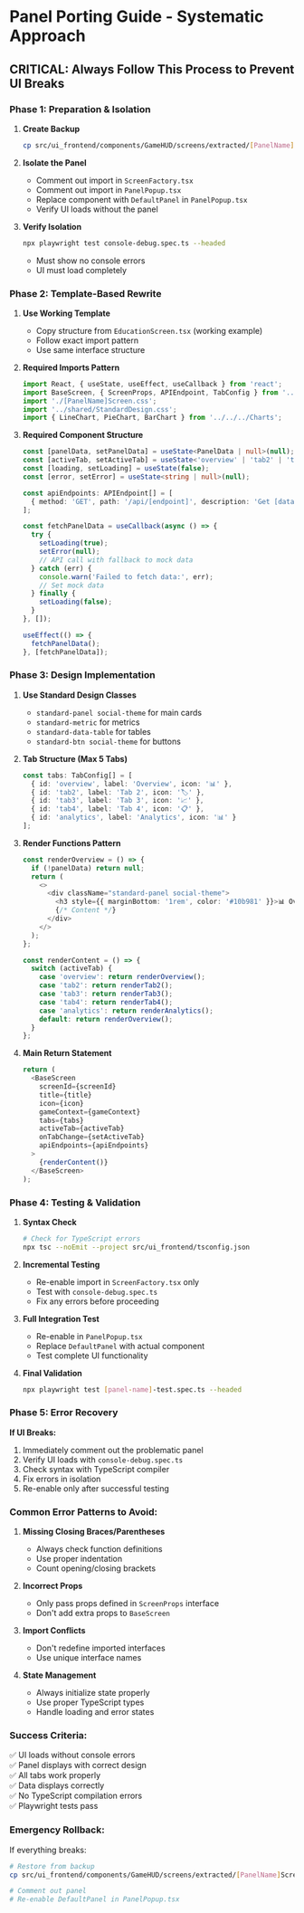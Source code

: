 # Panel Porting Guide - Systematic Approach

## **CRITICAL: Always Follow This Process to Prevent UI Breaks**

### **Phase 1: Preparation & Isolation**

1. **Create Backup**
   ```bash
   cp src/ui_frontend/components/GameHUD/screens/extracted/[PanelName]Screen.tsx src/ui_frontend/components/GameHUD/screens/extracted/[PanelName]Screen_backup.tsx
   ```

2. **Isolate the Panel**
   - Comment out import in `ScreenFactory.tsx`
   - Comment out import in `PanelPopup.tsx`
   - Replace component with `DefaultPanel` in `PanelPopup.tsx`
   - Verify UI loads without the panel

3. **Verify Isolation**
   ```bash
   npx playwright test console-debug.spec.ts --headed
   ```
   - Must show no console errors
   - UI must load completely

### **Phase 2: Template-Based Rewrite**

1. **Use Working Template**
   - Copy structure from `EducationScreen.tsx` (working example)
   - Follow exact import pattern
   - Use same interface structure

2. **Required Imports Pattern**
   ```typescript
   import React, { useState, useEffect, useCallback } from 'react';
   import BaseScreen, { ScreenProps, APIEndpoint, TabConfig } from '../BaseScreen';
   import './[PanelName]Screen.css';
   import '../shared/StandardDesign.css';
   import { LineChart, PieChart, BarChart } from '../../../Charts';
   ```

3. **Required Component Structure**
   ```typescript
   const [panelData, setPanelData] = useState<PanelData | null>(null);
   const [activeTab, setActiveTab] = useState<'overview' | 'tab2' | 'tab3' | 'tab4' | 'analytics'>('overview');
   const [loading, setLoading] = useState(false);
   const [error, setError] = useState<string | null>(null);

   const apiEndpoints: APIEndpoint[] = [
     { method: 'GET', path: '/api/[endpoint]', description: 'Get [data]' }
   ];

   const fetchPanelData = useCallback(async () => {
     try {
       setLoading(true);
       setError(null);
       // API call with fallback to mock data
     } catch (err) {
       console.warn('Failed to fetch data:', err);
       // Set mock data
     } finally {
       setLoading(false);
     }
   }, []);

   useEffect(() => {
     fetchPanelData();
   }, [fetchPanelData]);
   ```

### **Phase 3: Design Implementation**

1. **Use Standard Design Classes**
   - `standard-panel social-theme` for main cards
   - `standard-metric` for metrics
   - `standard-data-table` for tables
   - `standard-btn social-theme` for buttons

2. **Tab Structure (Max 5 Tabs)**
   ```typescript
   const tabs: TabConfig[] = [
     { id: 'overview', label: 'Overview', icon: '📊' },
     { id: 'tab2', label: 'Tab 2', icon: '🏷️' },
     { id: 'tab3', label: 'Tab 3', icon: '📈' },
     { id: 'tab4', label: 'Tab 4', icon: '📋' },
     { id: 'analytics', label: 'Analytics', icon: '📊' }
   ];
   ```

3. **Render Functions Pattern**
   ```typescript
   const renderOverview = () => {
     if (!panelData) return null;
     return (
       <>
         <div className="standard-panel social-theme">
           <h3 style={{ marginBottom: '1rem', color: '#10b981' }}>📊 Overview</h3>
           {/* Content */}
         </div>
       </>
     );
   };

   const renderContent = () => {
     switch (activeTab) {
       case 'overview': return renderOverview();
       case 'tab2': return renderTab2();
       case 'tab3': return renderTab3();
       case 'tab4': return renderTab4();
       case 'analytics': return renderAnalytics();
       default: return renderOverview();
     }
   };
   ```

4. **Main Return Statement**
   ```typescript
   return (
     <BaseScreen
       screenId={screenId}
       title={title}
       icon={icon}
       gameContext={gameContext}
       tabs={tabs}
       activeTab={activeTab}
       onTabChange={setActiveTab}
       apiEndpoints={apiEndpoints}
     >
       {renderContent()}
     </BaseScreen>
   );
   ```

### **Phase 4: Testing & Validation**

1. **Syntax Check**
   ```bash
   # Check for TypeScript errors
   npx tsc --noEmit --project src/ui_frontend/tsconfig.json
   ```

2. **Incremental Testing**
   - Re-enable import in `ScreenFactory.tsx` only
   - Test with `console-debug.spec.ts`
   - Fix any errors before proceeding

3. **Full Integration Test**
   - Re-enable in `PanelPopup.tsx`
   - Replace `DefaultPanel` with actual component
   - Test complete UI functionality

4. **Final Validation**
   ```bash
   npx playwright test [panel-name]-test.spec.ts --headed
   ```

### **Phase 5: Error Recovery**

**If UI Breaks:**
1. Immediately comment out the problematic panel
2. Verify UI loads with `console-debug.spec.ts`
3. Check syntax with TypeScript compiler
4. Fix errors in isolation
5. Re-enable only after successful testing

### **Common Error Patterns to Avoid:**

1. **Missing Closing Braces/Parentheses**
   - Always check function definitions
   - Use proper indentation
   - Count opening/closing brackets

2. **Incorrect Props**
   - Only pass props defined in `ScreenProps` interface
   - Don't add extra props to `BaseScreen`

3. **Import Conflicts**
   - Don't redefine imported interfaces
   - Use unique interface names

4. **State Management**
   - Always initialize state properly
   - Use proper TypeScript types
   - Handle loading and error states

### **Success Criteria:**

✅ UI loads without console errors  
✅ Panel displays with correct design  
✅ All tabs work properly  
✅ Data displays correctly  
✅ No TypeScript compilation errors  
✅ Playwright tests pass  

### **Emergency Rollback:**

If everything breaks:
```bash
# Restore from backup
cp src/ui_frontend/components/GameHUD/screens/extracted/[PanelName]Screen_backup.tsx src/ui_frontend/components/GameHUD/screens/extracted/[PanelName]Screen.tsx

# Comment out panel
# Re-enable DefaultPanel in PanelPopup.tsx
```

